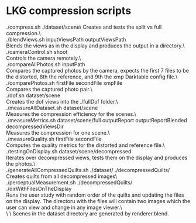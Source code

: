 # LKG compression scripts
./compress.sh ./dataset/scene\ 
Creates and tests the split vs full compression.\ \
./blendViews.sh inputViewsPath outputViewsPath\
Blends the views as in the display and produces the output in a directory.\ \
./cameraControl.sh shoot\
Controls the camera remotely.\ \
./compareAllPhotos.sh inputPath\
Compares the captured photos by the camera, expects the first 7 files to be the distorted, 8th the reference, and 9th the xmp Darktable config file.\\
./comparePhotos.sh firstFile secondFile xmpFile\
Compares the captured photo pair.\ \
./dof.sh dataset/scene\
Creates the dof views into the ./fullDof folder.\ \
./measureAllDataset.sh dataset/scene\
Measures the compression efficiency for the scenes.\ \
./measureMetrics.sh dataset/scene/full outputReport outputReportBlended decompressedViewsDir\
Measures the compression for one scene.\ \
./measureQuality.sh firstFile secondFile\
Computes the quality metrics for the distorted and reference file.\ \
./testingOnDisplay.sh dataset/scene/decompressed\
Iterates over decompressed views, tests them on the display and produces the photos.\ \
./generateAllCompressedQuilts.sh ./dataset/ ./decompressedQuilts/\
Creates quilts from all decompressed images\ \
./perceptualMeasurement.sh ./decompressedQuilts/ ./dirWithFilesOnTheDisplay\
Runs the user study with random order of the quilts and updating the files on the display. The directoru with the files will contain two images which the user can view and change in any image viewer.\ \
\ \ 
Scenes in the dataset directory are generated by renderer.blend.

